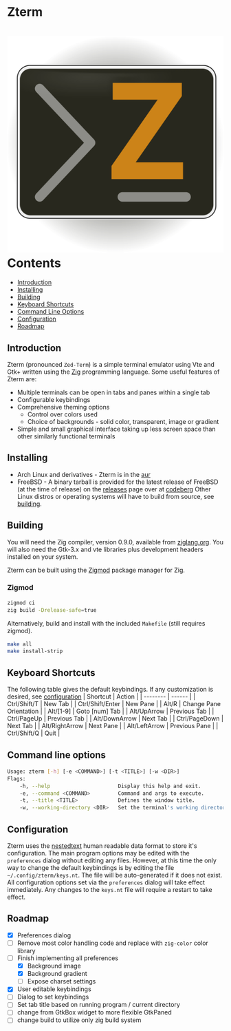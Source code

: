 # Zterm
![Zterm icon](data/zterm.svg)
<br />
Contents
========
* [Introduction](#introduction)
* [Installing](#installing)
* [Building](#building)
* [Keyboard Shortcuts](#keyboard-shortcuts)
* [Command Line Options](#command-line-options)
* [Configuration](#configuration)
* [Roadmap](#roadmap)

## Introduction
Zterm (pronounced `Zed-Term`) is a simple terminal emulator using Vte and Gtk+
written using the [Zig](https://ziglang.org/) programming language. Some useful
features of Zterm are:
* Multiple terminals can be open in tabs and panes within a single tab
* Configurable keybindings
* Comprehensive theming options
  * Control over colors used
  * Choice of backgrounds - solid color, transparent, image or gradient
* Simple and small graphical interface taking up less screen space than other
  similarly functional terminals

## Installing
* Arch Linux and derivatives - Zterm is in the [aur](https://aur.archlinux.org/packages/zterm/)
* FreeBSD - A binary tarball is provided for the latest release of FreeBSD (at
  the time of release) on the [releases](https://codeberg.org/jeang3nie/zterm/releases)
  page over at [codeberg](https://codeberg.org)
Other Linux distros or operating systems will have to build from source, see
[building](#building).

## Building
You will need the Zig compiler, version 0.9.0, available from
[ziglang.org](https://ziglang.org). You will also need the Gtk-3.x and vte
libraries plus development headers installed on your system.

Zterm can be built using the [Zigmod](https://github.com/nektro/zigmod) package
manager for Zig.
### Zigmod
```sh
zigmod ci
zig build -Drelease-safe=true
```
Alternatively, build and install with the included `Makefile` (still requires
zigmod).
```sh
make all
make install-strip
```

## Keyboard Shortcuts
The following table gives the default keybindings. If any customization is
desired, see [configuration](#configuration)
| Shortcut | Action |
| -------- | ------ |
| Ctrl/Shift/T | New Tab |
| Ctrl/Shift/Enter | New Pane |
| Alt/R | Change Pane Orientation |
| Alt/[1-9] | Goto [num] Tab |
| Alt/UpArrow | Previous Tab |
| Ctrl/PageUp | Previous Tab |
| Alt/DownArrow | Next Tab |
| Ctrl/PageDown | Next Tab |
| Alt/RightArrow | Next Pane |
| Alt/LeftArrow | Previous Pane |
| Ctrl/Shift/Q | Quit |

## Command line options
```sh
Usage: zterm [-h] [-e <COMMAND>] [-t <TITLE>] [-w <DIR>]
Flags:
	-h, --help                   	Display this help and exit.
	-e, --command <COMMAND>      	Command and args to execute.
	-t, --title <TITLE>          	Defines the window title.
	-w, --working-directory <DIR>	Set the terminal's working directory.
```
## Configuration
Zterm uses the [nestedtext](https://nestedtext.org/en/latest/) human readable
data format to store it's configuration. The main program options may be edited
with the `preferences` dialog without editing any files. However, at this time the
only way to change the default keybindings is by editing the file
`~/.config/zterm/keys.nt`. The file will be auto-generated if it does not exist.
All configuration options set via the `preferences` dialog will take effect
immediately. Any changes to the `keys.nt` file will require a restart to take
effect.
## Roadmap
- [x] Preferences dialog
- [ ] Remove most color handling code and replace with `zig-color` color library
- [ ] Finish implementing all preferences
  - [x] Background image
  - [x] Background gradient
  - [ ] Expose charset settings
- [x] User editable keybindings
- [ ] Dialog to set keybindings
- [ ] Set tab title based on running program / current directory
- [ ] change from GtkBox widget to more flexible GtkPaned
- [ ] change build to utilize only zig build system
